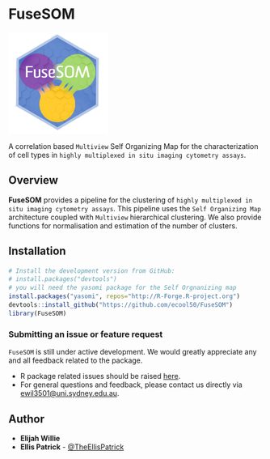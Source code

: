 FuseSOM
======================================================

<img src=inst/FuseSOM.png height="200">

A correlation based `Multiview` Self Organizing Map for the characterization of 
cell types in `highly multiplexed in situ imaging cytometry assays`.

Overview
--------

**FuseSOM** provides a pipeline for the clustering of `highly multiplexed in situ imaging cytometry assays`.
This pipeline uses the `Self Organizing Map` architecture coupled with `Multiview` hierarchical clustering.
We also provide functions for normalisation and estimation of the number of clusters.

Installation
--------

```r
# Install the development version from GitHub:
# install.packages("devtools")
# you will need the yasomi package for the Self Orgnanizing map
install.packages("yasomi", repos="http://R-Forge.R-project.org")
devtools::install_github("https://github.com/ecool50/FuseSOM")
library(FuseSOM)
```

### Submitting an issue or feature request

`FuseSOM` is still under active development. We would greatly appreciate any and 
all feedback related to the package.

* R package related issues should be raised [here](https://github.com/ecool50/FuseSOM/issues).
* For general questions and feedback, please contact us directly via [ewil3501@uni.sydney.edu.au](mailto:ewil3501@uni.sydney.edu.au).


## Author

* **Elijah Willie**
* **Ellis Patrick**  - [@TheEllisPatrick](https://twitter.com/TheEllisPatrick)
